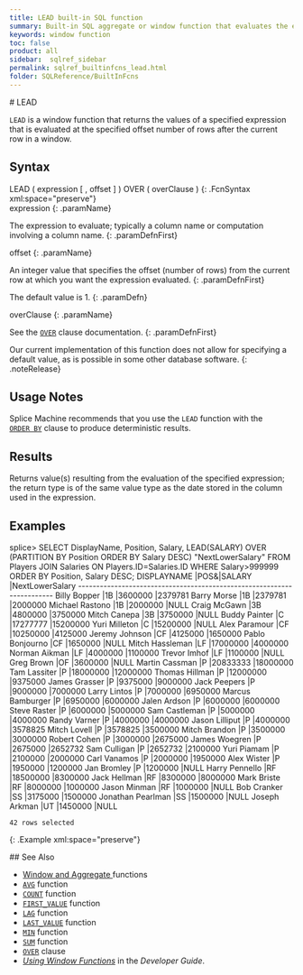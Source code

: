 ```yaml
---
title: LEAD built-in SQL function
summary: Built-in SQL aggregate or window function that evaluates the expression at a specified offset after the current row within a partition.
keywords: window function
toc: false
product: all
sidebar:  sqlref_sidebar
permalink: sqlref_builtinfcns_lead.html
folder: SQLReference/BuiltInFcns
---
```

<section>
<div class="TopicContent" data-swiftype-index="true" markdown="1">
# LEAD

`LEAD` is a window function that returns the values of a specified
expression that is evaluated at the specified offset number of rows
after the current row in a window.

## Syntax

<div class="fcnWrapperWide" markdown="1">
    LEAD ( expression [ , offset ] ) OVER ( overClause )
{: .FcnSyntax xml:space="preserve"}

</div>
<div class="paramList" markdown="1">
expression
{: .paramName}

The expression to evaluate; typically a column name or computation
involving a column name.
{: .paramDefnFirst}

offset
{: .paramName}

An integer value that specifies the offset (number of rows) from the
current row at which you want the expression evaluated.
{: .paramDefnFirst}

The default value is 1.
{: .paramDefn}

overClause
{: .paramName}

See the [`OVER`](sqlref_clauses_over.html) clause documentation.
{: .paramDefnFirst}

</div>
Our current implementation of this function does not allow for
specifying a default value, as is possible in some other database
software.
{: .noteRelease}

## Usage Notes

Splice Machine recommends that you use the `LEAD` function with the
[`ORDER BY`](sqlref_clauses_orderby.html) clause to produce
deterministic results.

## Results

Returns value(s) resulting from the evaluation of the specified
expression; the return type is of the same value type as the date stored
in the column used in the expression.

## Examples

<div class="preWrapper" markdown="1">
    splice> SELECT DisplayName, Position, Salary,
       LEAD(SALARY) OVER (PARTITION BY Position ORDER BY Salary DESC) "NextLowerSalary"
       FROM Players JOIN Salaries ON Players.ID=Salaries.ID
       WHERE Salary>999999
       ORDER BY Position, Salary DESC;
    DISPLAYNAME             |POS&|SALARY              |NextLowerSalary
    -----------------------------------------------------------------------
    Billy Bopper            |1B  |3600000             |2379781
    Barry Morse             |1B  |2379781             |2000000
    Michael Rastono         |1B  |2000000             |NULL
    Craig McGawn            |3B  |4800000             |3750000
    Mitch Canepa            |3B  |3750000             |NULL
    Buddy Painter           |C   |17277777            |15200000
    Yuri Milleton           |C   |15200000            |NULL
    Alex Paramour           |CF  |10250000            |4125000
    Jeremy Johnson          |CF  |4125000             |1650000
    Pablo Bonjourno         |CF  |1650000             |NULL
    Mitch Hassleman         |LF  |17000000            |4000000
    Norman Aikman           |LF  |4000000             |1100000
    Trevor Imhof            |LF  |1100000             |NULL
    Greg Brown              |OF  |3600000             |NULL
    Martin Cassman          |P   |20833333            |18000000
    Tam Lassiter            |P   |18000000            |12000000
    Thomas Hillman          |P   |12000000            |9375000
    James Grasser           |P   |9375000             |9000000
    Jack Peepers            |P   |9000000             |7000000
    Larry Lintos            |P   |7000000             |6950000
    Marcus Bamburger        |P   |6950000             |6000000
    Jalen Ardson            |P   |6000000             |6000000
    Steve Raster            |P   |6000000             |5000000
    Sam Castleman           |P   |5000000             |4000000
    Randy Varner            |P   |4000000             |4000000
    Jason Lilliput          |P   |4000000             |3578825
    Mitch Lovell            |P   |3578825             |3500000
    Mitch Brandon           |P   |3500000             |3000000
    Robert Cohen            |P   |3000000             |2675000
    James Woegren           |P   |2675000             |2652732
    Sam Culligan            |P   |2652732             |2100000
    Yuri Piamam             |P   |2100000             |2000000
    Carl Vanamos            |P   |2000000             |1950000
    Alex Wister             |P   |1950000             |1200000
    Jan Bromley             |P   |1200000             |NULL
    Harry Pennello          |RF  |18500000            |8300000
    Jack Hellman            |RF  |8300000             |8000000
    Mark Briste             |RF  |8000000             |1000000
    Jason Minman            |RF  |1000000             |NULL
    Bob Cranker             |SS  |3175000             |1500000
    Jonathan Pearlman       |SS  |1500000             |NULL
    Joseph Arkman           |UT  |1450000             |NULL
    
    42 rows selected
{: .Example xml:space="preserve"}

</div>
## See Also

* [Window and Aggregate
  ](sqlref_builtinfcns_windowfcnsintro.html)functions
* [`AVG`](sqlref_builtinfcns_avg.html) function
* [`COUNT`](sqlref_builtinfcns_count.html) function
* [`FIRST_VALUE`](sqlref_builtinfcns_firstvalue.html) function
* [`LAG`](sqlref_builtinfcns_lag.html) function
* [`LAST_VALUE`](sqlref_builtinfcns_lastvalue.html) function
* [`MIN`](sqlref_builtinfcns_min.html) function
* [`SUM`](sqlref_builtinfcns_sum.html) function
* [`OVER`](sqlref_clauses_over.html) clause
* *[Using Window Functions](developers_fundamentals_windowfcns.html)* in
  the *Developer Guide*.

</div>
</section>


